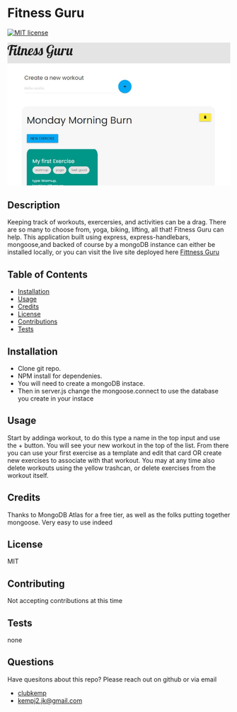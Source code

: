# Fitness Guru
  [![MIT license](https://img.shields.io/badge/License-MIT-blue.svg)](https://lbesson.mit-license.org/)
  
  ![example photo](./public/assets/images/example.JPG)
  ## Description 
  Keeping track of workouts, exercersies, and activities can be a drag. There are so many to choose from, yoga, biking, lifting, all that! Fitness Guru can help. This application built using express, express-handlebars, mongoose,and backed of course by a mongoDB instance can either be installed locally, or you can visit the live site deployed here [Fittness Guru](https://stark-tundra-18774.herokuapp.com/)
  
  ## Table of Contents
  * [Installation](#installation)
  * [Usage](#usage)
  * [Credits](#credits)
  * [License](#license)
  * [Contributions](#contributing)
  * [Tests](#tests)
  
  ## Installation 
  - Clone git repo. 
  - NPM install for dependenies. 
  - You will need to create a mongoDB instace. 
  - Then in server.js change the mongoose.connect to use the database you create in your instace
  
  ## Usage
  Start by addinga workout, to do this type a name in the top input and use the + button. You will see your new workout in the top of the list. From there you can use your first exercise as a template and edit that card OR create new exercises to associate with that workout. You may at any time also delete workouts using the yellow trashcan, or delete exercises from the workout itself.
  
  ## Credits
  Thanks to MongoDB Atlas for a free tier, as well as the folks putting together mongoose. Very easy to use indeed
  
  ## License
  MIT
  
  ## Contributing
  Not accepting contributions at this time
  
  ## Tests
  none
  
  ## Questions
  Have quesitons about this repo? Please reach out on github or via email
  * [clubkemp](https://github.com/clubkemp)
  * kempj2.jk@gmail.com